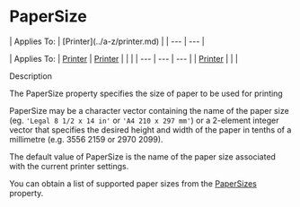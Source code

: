 




<h1 class="heading"><span class="name">PaperSize</span></h1>
| Applies To: | [Printer](../a-z/printer.md) |
| --- | ---  |

| Applies To: | [Printer](../a-z/printer.md) | [Printer](../a-z/printer.md) |  |  |
| --- | --- | ---  |
| [Printer](../a-z/printer.md) |  |  |


Description


The PaperSize property specifies the size of paper to be used for printing


PaperSize may be a character vector containing the name of the paper size (eg. `'Legal 8 1/2 x 14 in'` or `'A4 210 x 297 mm'`) or a 2-element integer vector that specifies the desired height and width of the paper in tenths of a millimetre (e.g. 3556 2159 or 2970 2099).


The default value of PaperSize is the name of the paper size associated with the current printer settings.


You can obtain a list of supported paper sizes from the [PaperSizes](../a-z/papersizes.md) property.



